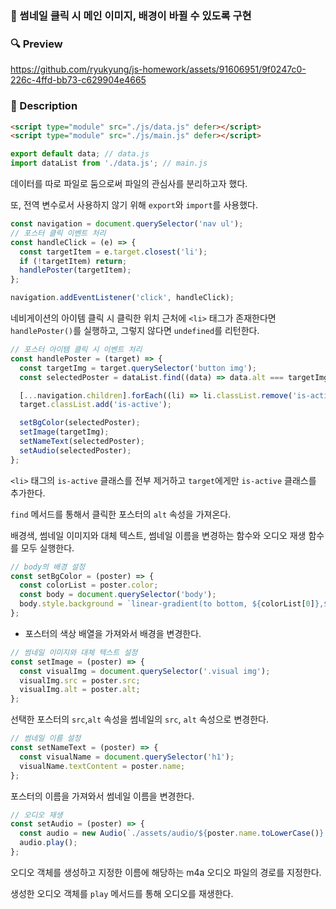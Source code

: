### 📌 썸네일 클릭 시 메인 이미지, 배경이 바뀔 수 있도록 구현

### 🔍 Preview

https://github.com/ryukyung/js-homework/assets/91606951/9f0247c0-226c-4ffd-bb73-c629904e4665

### 📝 Description

```html
<script type="module" src="./js/data.js" defer></script>
<script type="module" src="./js/main.js" defer></script>
```

```jsx
export default data; // data.js
import dataList from './data.js'; // main.js
```

데이터를 따로 파일로 둠으로써 파일의 관심사를 분리하고자 했다.

또, 전역 변수로서 사용하지 않기 위해 `export`와 `import`를 사용했다.

```jsx
const navigation = document.querySelector('nav ul');
// 포스터 클릭 이벤트 처리
const handleClick = (e) => {
  const targetItem = e.target.closest('li');
  if (!targetItem) return;
  handlePoster(targetItem);
};

navigation.addEventListener('click', handleClick);
```

네비게이션의 아이템 클릭 시 클릭한 위치 근처에 `<li>` 태그가 존재한다면 `handlePoster()`를 실행하고, 그렇지 않다면 `undefined`를 리턴한다.

```jsx
// 포스터 아이템 클릭 시 이벤트 처리
const handlePoster = (target) => {
  const targetImg = target.querySelector('button img');
  const selectedPoster = dataList.find((data) => data.alt === targetImg.alt);

  [...navigation.children].forEach((li) => li.classList.remove('is-active'));
  target.classList.add('is-active');

  setBgColor(selectedPoster);
  setImage(targetImg);
  setNameText(selectedPoster);
  setAudio(selectedPoster);
};
```

`<li>` 태그의 `is-active` 클래스를 전부 제거하고 `target`에게만 `is-active` 클래스를 추가한다.

`find` 메서드를 통해서 클릭한 포스터의 `alt` 속성을 가져온다.

배경색, 썸네일 이미지와 대체 텍스트, 썸네일 이름을 변경하는 함수와 오디오 재생 함수를 모두 실행한다.

```jsx
// body의 배경 설정
const setBgColor = (poster) => {
  const colorList = poster.color;
  const body = document.querySelector('body');
  body.style.background = `linear-gradient(to bottom, ${colorList[0]},${colorList[1]})`;
};
```

- 포스터의 색상 배열을 가져와서 배경을 변경한다.

```jsx
// 썸네일 이미지와 대체 텍스트 설정
const setImage = (poster) => {
  const visualImg = document.querySelector('.visual img');
  visualImg.src = poster.src;
  visualImg.alt = poster.alt;
};
```

선택한 포스터의 `src`,`alt` 속성을 썸네일의 `src`, `alt` 속성으로 변경한다.

```jsx
// 썸네일 이름 설정
const setNameText = (poster) => {
  const visualName = document.querySelector('h1');
  visualName.textContent = poster.name;
};
```

포스터의 이름을 가져와서 썸네일 이름을 변경한다.

```jsx
// 오디오 재생
const setAudio = (poster) => {
  const audio = new Audio(`./assets/audio/${poster.name.toLowerCase()}.m4a`);
  audio.play();
};
```

오디오 객체를 생성하고 지정한 이름에 해당하는 m4a 오디오 파일의 경로를 지정한다.

생성한 오디오 객체를 `play` 메서드를 통해 오디오를 재생한다.
